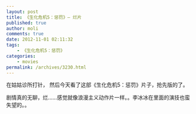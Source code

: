 ```yaml
---
layout: post
title: 《生化危机5：惩罚》— 烂片
published: true
author: moli
comments: true
date: 2012-11-01 02:11:32
tags:
    - 《生化危机5：惩罚》
categories:
    - movies
permalink: /archives/3230.html
---
```

[][1]

在姑姑诊所打针， 然后今天看了这部《生化危机5：惩罚》片子，抢先版的了。

剧情真的无聊，烂……感觉就像浪漫主义动作片一样。。李冰冰在里面的演技也蛮失望的。。

 [1]: http://huoxr.com/wp-content/uploads/2012/11/p1694320411.jpg
